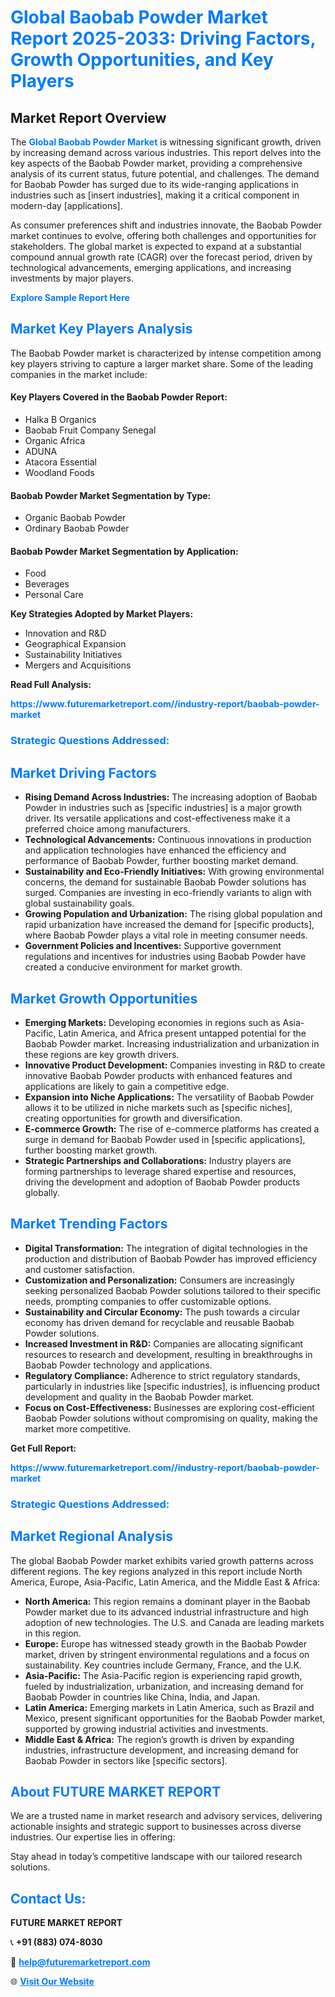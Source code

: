 <h1 style="color: #007BFF;">Global Baobab Powder Market Report 2025-2033: Driving Factors, Growth Opportunities, and Key Players</h1>

<section id="overview">
<h2>Market Report Overview</h2>
<p>The <a href="https://www.futuremarketreport.com//industry-report/baobab-powder-market" style="color: #007BFF; text-decoration: none;"><strong>Global Baobab Powder Market</strong></a> is witnessing significant growth, driven by increasing demand across various industries. This report delves into the key aspects of the Baobab Powder market, providing a comprehensive analysis of its current status, future potential, and challenges. The demand for Baobab Powder has surged due to its wide-ranging applications in industries such as [insert industries], making it a critical component in modern-day [applications].</p>
<p>As consumer preferences shift and industries innovate, the Baobab Powder market continues to evolve, offering both challenges and opportunities for stakeholders. The global market is expected to expand at a substantial compound annual growth rate (CAGR) over the forecast period, driven by technological advancements, emerging applications, and increasing investments by major players.</p>
</section>

<section id="overview">
<p><a href="https://www.futuremarketreport.com//request-sample/reportId=63992" style="color: #007BFF; text-decoration: none;"><strong>Explore Sample Report Here</strong></a></p>
</section>

<section id="key-players">
<h2 style="color: #007BFF;">Market Key Players Analysis</h2>
<p>The Baobab Powder market is characterized by intense competition among key players striving to capture a larger market share. Some of the leading companies in the market include:</p>
<h4>Key Players Covered in the Baobab Powder Report:</h4>
<ul><li>Halka B Organics</li><li>Baobab Fruit Company Senegal</li><li>Organic Africa</li><li>ADUNA</li><li>Atacora Essential</li><li>Woodland Foods</li></ul>
<h4>Baobab Powder Market Segmentation by Type:</h4>
<ul><li>Organic Baobab Powder</li><li>Ordinary Baobab Powder</li></ul>

<h4>Baobab Powder Market Segmentation by Application:</h4>
<ul><li>Food</li><li>Beverages</li><li>Personal Care</li></ul>
<p><strong>Key Strategies Adopted by Market Players:</strong></p>
<ul>
<li>Innovation and R&D</li>
<li>Geographical Expansion</li>
<li>Sustainability Initiatives</li>
<li>Mergers and Acquisitions</li>
</ul>
</section>

<section>
<p><strong>Read Full Analysis: </strong></p><a href="https://www.futuremarketreport.com//industry-report/baobab-powder-market" style="color: #007BFF; text-decoration: none;"><strong>https://www.futuremarketreport.com//industry-report/baobab-powder-market</strong></a>
<h3 style="color: #007BFF;">Strategic Questions Addressed:</h3>
</section>

<section id="driving-factors">
<h2 style="color: #007BFF;">Market Driving Factors</h2>
<ul>
<li><strong>Rising Demand Across Industries:</strong> The increasing adoption of Baobab Powder in industries such as [specific industries] is a major growth driver. Its versatile applications and cost-effectiveness make it a preferred choice among manufacturers.</li>
<li><strong>Technological Advancements:</strong> Continuous innovations in production and application technologies have enhanced the efficiency and performance of Baobab Powder, further boosting market demand.</li>
<li><strong>Sustainability and Eco-Friendly Initiatives:</strong> With growing environmental concerns, the demand for sustainable Baobab Powder solutions has surged. Companies are investing in eco-friendly variants to align with global sustainability goals.</li>
<li><strong>Growing Population and Urbanization:</strong> The rising global population and rapid urbanization have increased the demand for [specific products], where Baobab Powder plays a vital role in meeting consumer needs.</li>
<li><strong>Government Policies and Incentives:</strong> Supportive government regulations and incentives for industries using Baobab Powder have created a conducive environment for market growth.</li>
</ul>
</section>

<section id="growth-opportunities">
<h2 style="color: #007BFF;">Market Growth Opportunities</h2>
<ul>
<li><strong>Emerging Markets:</strong> Developing economies in regions such as Asia-Pacific, Latin America, and Africa present untapped potential for the Baobab Powder market. Increasing industrialization and urbanization in these regions are key growth drivers.</li>
<li><strong>Innovative Product Development:</strong> Companies investing in R&D to create innovative Baobab Powder products with enhanced features and applications are likely to gain a competitive edge.</li>
<li><strong>Expansion into Niche Applications:</strong> The versatility of Baobab Powder allows it to be utilized in niche markets such as [specific niches], creating opportunities for growth and diversification.</li>
<li><strong>E-commerce Growth:</strong> The rise of e-commerce platforms has created a surge in demand for Baobab Powder used in [specific applications], further boosting market growth.</li>
<li><strong>Strategic Partnerships and Collaborations:</strong> Industry players are forming partnerships to leverage shared expertise and resources, driving the development and adoption of Baobab Powder products globally.</li>
</ul>
</section>

<section id="trending-factors">
<h2 style="color: #007BFF;">Market Trending Factors</h2>
<ul>
<li><strong>Digital Transformation:</strong> The integration of digital technologies in the production and distribution of Baobab Powder has improved efficiency and customer satisfaction.</li>
<li><strong>Customization and Personalization:</strong> Consumers are increasingly seeking personalized Baobab Powder solutions tailored to their specific needs, prompting companies to offer customizable options.</li>
<li><strong>Sustainability and Circular Economy:</strong> The push towards a circular economy has driven demand for recyclable and reusable Baobab Powder solutions.</li>
<li><strong>Increased Investment in R&D:</strong> Companies are allocating significant resources to research and development, resulting in breakthroughs in Baobab Powder technology and applications.</li>
<li><strong>Regulatory Compliance:</strong> Adherence to strict regulatory standards, particularly in industries like [specific industries], is influencing product development and quality in the Baobab Powder market.</li>
<li><strong>Focus on Cost-Effectiveness:</strong> Businesses are exploring cost-efficient Baobab Powder solutions without compromising on quality, making the market more competitive.</li>
</ul>
</section>

<section>
<p><strong>Get Full Report: </strong></p><a href="https://www.futuremarketreport.com//industry-report/baobab-powder-market" style="color: #007BFF; text-decoration: none;"><strong>https://www.futuremarketreport.com//industry-report/baobab-powder-market</strong></a>
<h3 style="color: #007BFF;">Strategic Questions Addressed:</h3>
</section>


<section id="regional-analysis">
<h2 style="color: #007BFF;">Market Regional Analysis</h2>
<p>The global Baobab Powder market exhibits varied growth patterns across different regions. The key regions analyzed in this report include North America, Europe, Asia-Pacific, Latin America, and the Middle East & Africa:</p>
<ul>
<li><strong>North America:</strong> This region remains a dominant player in the Baobab Powder market due to its advanced industrial infrastructure and high adoption of new technologies. The U.S. and Canada are leading markets in this region.</li>
<li><strong>Europe:</strong> Europe has witnessed steady growth in the Baobab Powder market, driven by stringent environmental regulations and a focus on sustainability. Key countries include Germany, France, and the U.K.</li>
<li><strong>Asia-Pacific:</strong> The Asia-Pacific region is experiencing rapid growth, fueled by industrialization, urbanization, and increasing demand for Baobab Powder in countries like China, India, and Japan.</li>
<li><strong>Latin America:</strong> Emerging markets in Latin America, such as Brazil and Mexico, present significant opportunities for the Baobab Powder market, supported by growing industrial activities and investments.</li>
<li><strong>Middle East & Africa:</strong> The region’s growth is driven by expanding industries, infrastructure development, and increasing demand for Baobab Powder in sectors like [specific sectors].</li>
</ul>
</section>

<footer>
<h2 style="color: #007BFF;">About FUTURE MARKET REPORT</h2>
<p>We are a trusted name in market research and advisory services, delivering actionable insights and strategic support to businesses across diverse industries. Our expertise lies in offering:</p>

<p>Stay ahead in today’s competitive landscape with our tailored research solutions.</p>

<h2 style="color: #007BFF;">Contact Us:</h2>
<p><strong>FUTURE MARKET REPORT</strong></p>
<p>📞 <strong>+91 (883) 074-8030</strong></p>
<p>📧 <strong><a href="mailto:help@futuremarketreport.com" style="color: #007BFF;">help@futuremarketreport.com</a></strong></p>
<p>🌐 <strong><a href="https://www.futuremarketreport.com/" style="color: #007BFF;">Visit Our Website</a></strong></p>
</footer>